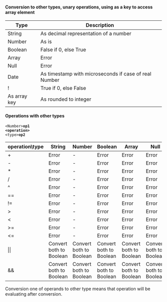 #### Conversion to other types, unary operations, using as a key to access array element

Type | Description
--- | ---
 String | As decimal representation of a number 
 Number | As is
 Boolean | False if 0, else True 
 Array | Error 
 Null | Error
 Date | As timestamp with microseconds if case of real Number
 ! | True if 0, else False 
As array key | As rounded to integer

#### Operations with other types
<code>\<Number\>**op1** **\<operation\>** \<type\>**op2**</code>

operation\type | String | Number | Boolean | Array | Null | Date
--- | --- | --- | --- | --- | --- | --- 
\+|Error |- |Error |Error |Error |Error
\-|Error |- |Error |Error |Error |Error 
\*|Error |- |Error |Error |Error |Error
/ |Error |- |Error |Error |Error |Error 
^ |Error |- |Error |Error |Error |Error 
== |Error |- |Error |Error |Error |Error
!= |Error |- |Error |Error |Error |Error
\> |Error |- |Error |Error |Error |Error
\< |Error |- |Error |Error |Error |Error
\>= |Error |- |Error |Error |Error |Error
\<= |Error |- |Error |Error |Error |Error
\|\| |Convert both to Boolean |Convert both to Boolean |Convert both to Boolean |Convert both to Boolean |Convert both to Boolean |Convert both to Boolean
&& |Convert both to Boolean |Convert both to Boolean |Convert both to Boolean |Convert both to Boolean |Convert both to Boolean |Convert both to Boolean

Conversion one of operands to other type means that operation will be evaluating after conversion. 
